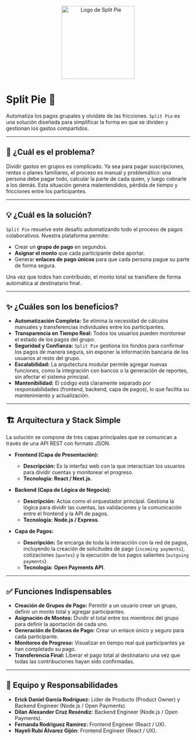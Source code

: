 <p align="center">
  <img src="./assets/logo.png" alt="Logo de Split Pie" width="200">
</p>

# Split Pie 🥧

Automatiza los pagos grupales y olvídate de las fricciones. `Split Pie` es una solución diseñada para simplificar la forma en que se dividen y gestionan los gastos compartidos.

---

## 🎯 ¿Cuál es el problema?

Dividir gastos en grupos es complicado. Ya sea para pagar suscripciones, rentas o planes familiares, el proceso es manual y problemático: una persona debe pagar todo, calcular la parte de cada quien, y luego cobrarle a los demás. Esta situación genera malentendidos, pérdida de tiempo y fricciones entre los participantes.

---

## 💡 ¿Cuál es la solución?

`Split Pie` resuelve este desafío automatizando todo el proceso de pagos colaborativos. Nuestra plataforma permite:
* Crear un **grupo de pago** en segundos.
* **Asignar el monto** que cada participante debe aportar.
* Generar **enlaces de pago únicos** para que cada persona pague su parte de forma segura.

Una vez que todos han contribuido, el monto total se transfiere de forma automática al destinatario final.

---

## ✨ ¿Cuáles son los beneficios?

* **Automatización Completa:** Se elimina la necesidad de cálculos manuales y transferencias individuales entre los participantes.
* **Transparencia en Tiempo Real:** Todos los usuarios pueden monitorear el estado de los pagos del grupo.
* **Seguridad y Confianza:** `Split Pie` gestiona los fondos para confirmar los pagos de manera segura, sin exponer la información bancaria de los usuarios al resto del grupo.
* **Escalabilidad:** La arquitectura modular permite agregar nuevas funciones, como la integración con bancos o la generación de reportes, sin afectar el sistema principal.
* **Mantenibilidad:** El código está claramente separado por responsabilidades (frontend, backend, capa de pagos), lo que facilita su mantenimiento y actualización.

---

## 🏗️ Arquitectura y Stack Simple

La solución se compone de tres capas principales que se comunican a través de una API REST con formato JSON.

* **Frontend (Capa de Presentación):**
    * **Descripción:** Es la interfaz web con la que interactúan los usuarios para dividir cuentas y monitorear el progreso.
    * **Tecnología:** **React / Next.js**.

* **Backend (Capa de Lógica de Negocio):**
    * **Descripción:** Actúa como el orquestador principal. Gestiona la lógica para dividir las cuentas, las validaciones y la comunicación entre el frontend y la API de pagos.
    * **Tecnología:** **Node.js / Express**.

* **Capa de Pagos:**
    * **Descripción:** Se encarga de toda la interacción con la red de pagos, incluyendo la creación de solicitudes de pago (`incoming payments`), cotizaciones (`quotes`) y la ejecución de los pagos salientes (`outgoing payments`).
    * **Tecnología:** **Open Payments API**.

---

## ✅ Funciones Indispensables

* **Creación de Grupos de Pago:** Permitir a un usuario crear un grupo, definir un monto total y agregar participantes.
* **Asignación de Montos:** Dividir el total entre los miembros del grupo para definir la aportación de cada uno.
* **Generación de Enlaces de Pago:** Crear un enlace único y seguro para cada participante.
* **Monitoreo de Progreso:** Visualizar en tiempo real qué participantes ya han completado su pago.
* **Transferencia Final:** Liberar el pago total al destinatario una vez que todas las contribuciones hayan sido confirmadas.

---

## 👥 Equipo y Responsabilidades

* **Erick Daniel García Rodríguez:** Líder de Producto (Product Owner) y Backend Engineer (Node.js / Open Payments).
* **Dilan Alexander Cruz Reséndiz:** Backend Engineer (Node.js / Open Payments).
* **Fernanda Rodríguez Ramírez:** Frontend Engineer (React / UX).
* **Nayeli Rubí Álvarez Gijón:** Frontend Engineer (React / UX).